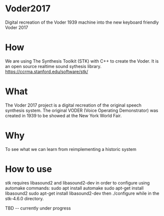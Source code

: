 # Voder2017
Digital recreation of the Voder 1939 machine into the new keyboard friendly Voder 2017

# How

We are using The Synthesis Toolkit (STK) with C++ to create the Voder.
It is an open source realtime sound sythesis library.
https://ccrma.stanford.edu/software/stk/

# What

The Voder 2017 project is a digital recreation of the original speech synthesis system.
The original VODER (Voice Operating Demonstrator) was created in 1939 to be showed at the
New York World Fair.

# Why

To see what we can learn from reimplementing a historic system

# How to use
stk requires libasound2 and libasound2-dev in order to configure using automake
commands:
sudo apt install automake
sudo apt-get install libasound2
sudo apt-get install libasound2-dev
then 
./configure 
while in the stk-4.6.0 directory.



TBD -- currently under progress
